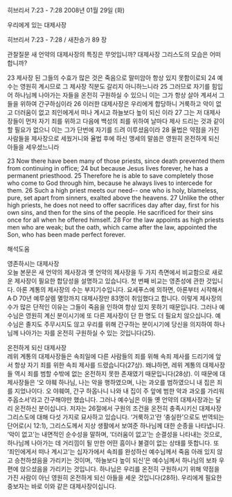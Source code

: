 히브리서 7:23 - 7:28 
2008년 01월 29일 (화)

우리에게 있는 대제사장



히브리서 7:23 - 7:28 / 새찬송가 89 장


관찰질문
새 언약의 대제사장의 특징은 무엇입니까?
대제사장 그리스도의 모습은 어떠합니까? 

23 제사장 된 그들의 수효가 많은 것은 죽음으로 말미암아 항상 있지 못함이로되 24 예수는 영원히 계시므로 그 제사장 직분도 갈리지 아니하느니라 25 그러므로 자기를 힘입어 하나님께 나아가는 자들을 온전히 구원하실 수 있으니 이는 그가 항상 살아 계셔서 그들을 위하여 간구하심이라 26 이러한 대제사장은 우리에게 합당하니 거룩하고 악이 없고 더러움이 없고 죄인에게서 떠나 계시고 하늘보다 높이 되신 이라 27 그는 저 대제사장들이 먼저 자기 죄를 위하고 다음에 백성의 죄를 위하여 날마다 제사 드리는 것과 같이 할 필요가 없으니 이는 그가 단번에 자기를 드려 이루셨음이라 28 율법은 약점을 가진 사람들을 제사장으로 세웠거니와 율법 후에 하신 맹세의 말씀은 영원히 온전하게 되신 아들을 세우셨느니라 

23 Now there have been many of those priests, since death prevented them from continuing in office; 24 but because Jesus lives forever, he has a permanent priesthood. 25 Therefore he is able to save completely those who come to God through him, because he always lives to intercede for them. 26 Such a high priest meets our need-- one who is holy, blameless, pure, set apart from sinners, exalted above the heavens. 27 Unlike the other high priests, he does not need to offer sacrifices day after day, first for his own sins, and then for the sins of the people. He sacrificed for their sins once for all when he offered himself. 28 For the law appoints as high priests men who are weak; but the oath, which came after the law, appointed the Son, who has been made perfect forever.

해석도움





영존하시는 대제사장  
오늘 본문은 새 언약의 제사장과 옛 언약의 제사장을 두 가지 측면에서 비교함으로 새로운 제사장이 필요한 합당성을 설명하고 있습니다. 첫 번째 비교는 영존성에 관한 것입니다. 아론 계통의 제사장의 수는 부지기수입니다. 요세푸스에 의하면, 아론부터 시작해서 A·D 70년 예루살렘 멸망까지 대제사장만 83명이 취임했다고 합니다. 이렇게 제사장의 수가 많은 단적인 이유는 그들이 죽음을 인하여 항상 있지 못하기 때문입니다. 그러나 예수님은 영원히 계신 분이시기에 또 다른 제사장이 단 한 명도 더 필요치 않으십니다. 예수님은 졸지도 주무시지도 않고 우리를 위해 간구하는 분이시기에 당신을 의지하여 하나님께 나아가는 자를 온전히 구원하실 수 있는 것입니다(25).     

온전하게 되신 대제사장  
레위 계통의 대제사장들은 속죄일에 다른 사람들의 죄를 위해 속죄 제사를 드리기에 앞서 항상 자기 죄를 위한 속죄 제사를 드렸습니다(27상). 왜냐하면, 레위 계통의 대제사장들 역시 죄를 범할 수밖에 없는 온전하지 못한 존재였기 때문입니다(28상). 이 때문에 대제사장들은 ‘오 야훼 하나님, 나는 악을 행하였으며, 나는 과오를 범하였으니 내 집은 죄를 지었나이다. 오 야훼여, 간구 하옵나니 나와 내 집이 주 앞에 범한 악과 과오를 가리워 주옵소서’라고 간구해야만 했습니다. 그러나 예수님은 이들 옛 언약의 대제사장과는 달리 온전하신 분이십니다. 저자는 26절에서 구원의 조건을 온전히 충족시키신 대제사장 그리스도에 대해 다섯 가지로 묘사하고 있습니다. ‘거룩하고’란 ‘충실한’으로도 번역되는 단어로(시 12:1), 그리스도께서 지상 생활에서 보여준 하나님께 대한 순종을 나타냅니다. ‘악이 없고’는 내면적인 순수성을 말하며, ‘더러움이 없고’는 순결성을 나타내는 것으로, 하나님께 나아가는 데 거리낌이 될 만한 어떤 흠이나 불결이 없는 상태를 뜻합니다. 또 ‘죄인에게서 떠나 계시고’는 십자가에서 속죄를 완성하신 예수님께서 죽음 아래 있지 않고 승천하셨음을 가리키는 것이며, ‘하늘보다 높이 되신’은 예수님께서 하나님의 보좌 우편에 앉으셨음을 가리키는 것입니다. 하나님은 우리를 온전히 구원하시기 위해 약점을 가진 사람이 아닌 영원히 온전하게 되신 아들을 세운 것입니다(28하). 우리에게 필요한 중보자는 바로 이와 같은 대제사장이십니다.